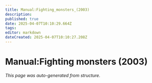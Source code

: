 ```yaml
---
title: Manual:Fighting_monsters_(2003)
description: 
published: true
date: 2025-04-07T10:10:29.664Z
tags: 
editor: markdown
dateCreated: 2025-04-07T10:10:27.208Z
---
```


# Manual:Fighting monsters (2003)

*This page was auto-generated from structure.*